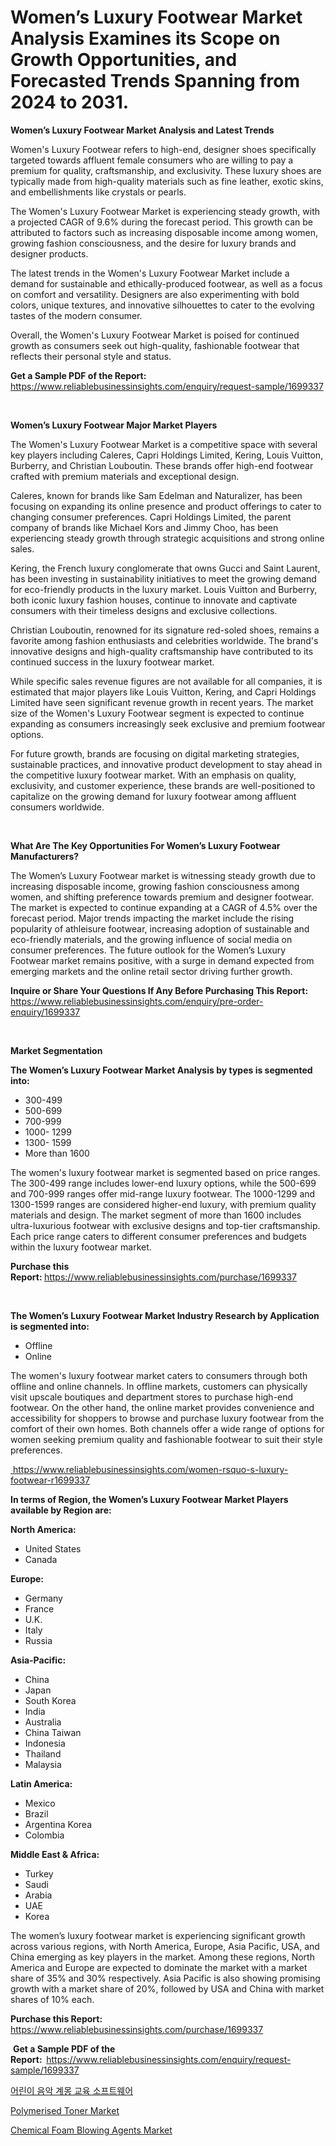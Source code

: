 <p><h1>Women’s Luxury Footwear Market Analysis Examines its Scope on Growth Opportunities, and Forecasted Trends Spanning from 2024 to 2031.</h1></p><p><strong>Women’s Luxury Footwear Market Analysis and Latest Trends</strong></p>
<p><p>Women's Luxury Footwear refers to high-end, designer shoes specifically targeted towards affluent female consumers who are willing to pay a premium for quality, craftsmanship, and exclusivity. These luxury shoes are typically made from high-quality materials such as fine leather, exotic skins, and embellishments like crystals or pearls.</p><p>The Women's Luxury Footwear Market is experiencing steady growth, with a projected CAGR of 9.6% during the forecast period. This growth can be attributed to factors such as increasing disposable income among women, growing fashion consciousness, and the desire for luxury brands and designer products.</p><p>The latest trends in the Women's Luxury Footwear Market include a demand for sustainable and ethically-produced footwear, as well as a focus on comfort and versatility. Designers are also experimenting with bold colors, unique textures, and innovative silhouettes to cater to the evolving tastes of the modern consumer.</p><p>Overall, the Women's Luxury Footwear Market is poised for continued growth as consumers seek out high-quality, fashionable footwear that reflects their personal style and status.</p></p>
<p><strong>Get a Sample PDF of the Report:&nbsp;</strong> <a href="https://www.reliablebusinessinsights.com/enquiry/request-sample/1699337">https://www.reliablebusinessinsights.com/enquiry/request-sample/1699337</a></p>
<p>&nbsp;</p>
<p><strong>Women’s Luxury Footwear Major Market Players</strong></p>
<p><p>The Women's Luxury Footwear Market is a competitive space with several key players including Caleres, Capri Holdings Limited, Kering, Louis Vuitton, Burberry, and Christian Louboutin. These brands offer high-end footwear crafted with premium materials and exceptional design.</p><p>Caleres, known for brands like Sam Edelman and Naturalizer, has been focusing on expanding its online presence and product offerings to cater to changing consumer preferences. Capri Holdings Limited, the parent company of brands like Michael Kors and Jimmy Choo, has been experiencing steady growth through strategic acquisitions and strong online sales.</p><p>Kering, the French luxury conglomerate that owns Gucci and Saint Laurent, has been investing in sustainability initiatives to meet the growing demand for eco-friendly products in the luxury market. Louis Vuitton and Burberry, both iconic luxury fashion houses, continue to innovate and captivate consumers with their timeless designs and exclusive collections.</p><p>Christian Louboutin, renowned for its signature red-soled shoes, remains a favorite among fashion enthusiasts and celebrities worldwide. The brand's innovative designs and high-quality craftsmanship have contributed to its continued success in the luxury footwear market.</p><p>While specific sales revenue figures are not available for all companies, it is estimated that major players like Louis Vuitton, Kering, and Capri Holdings Limited have seen significant revenue growth in recent years. The market size of the Women's Luxury Footwear segment is expected to continue expanding as consumers increasingly seek exclusive and premium footwear options.</p><p>For future growth, brands are focusing on digital marketing strategies, sustainable practices, and innovative product development to stay ahead in the competitive luxury footwear market. With an emphasis on quality, exclusivity, and customer experience, these brands are well-positioned to capitalize on the growing demand for luxury footwear among affluent consumers worldwide.</p></p>
<p>&nbsp;</p>
<p><strong>What Are The Key Opportunities For Women’s Luxury Footwear Manufacturers?</strong></p>
<p><p>The Women’s Luxury Footwear market is witnessing steady growth due to increasing disposable income, growing fashion consciousness among women, and shifting preference towards premium and designer footwear. The market is expected to continue expanding at a CAGR of 4.5% over the forecast period. Major trends impacting the market include the rising popularity of athleisure footwear, increasing adoption of sustainable and eco-friendly materials, and the growing influence of social media on consumer preferences. The future outlook for the Women’s Luxury Footwear market remains positive, with a surge in demand expected from emerging markets and the online retail sector driving further growth.</p></p>
<p><strong>Inquire or Share Your Questions If Any Before Purchasing This Report:</strong> <a href="https://www.reliablebusinessinsights.com/enquiry/pre-order-enquiry/1699337">https://www.reliablebusinessinsights.com/enquiry/pre-order-enquiry/1699337</a></p>
<p>&nbsp;</p>
<p><strong>Market Segmentation</strong></p>
<p><strong>The Women’s Luxury Footwear Market Analysis by types is segmented into:</strong></p>
<p><ul><li>300-499</li><li>500-699</li><li>700-999</li><li>1000- 1299</li><li>1300- 1599</li><li>More than 1600</li></ul></p>
<p><p>The women's luxury footwear market is segmented based on price ranges. The 300-499 range includes lower-end luxury options, while the 500-699 and 700-999 ranges offer mid-range luxury footwear. The 1000-1299 and 1300-1599 ranges are considered higher-end luxury, with premium quality materials and design. The market segment of more than 1600 includes ultra-luxurious footwear with exclusive designs and top-tier craftsmanship. Each price range caters to different consumer preferences and budgets within the luxury footwear market.</p></p>
<p><strong>Purchase this Report:&nbsp;</strong><a href="https://www.reliablebusinessinsights.com/purchase/1699337">https://www.reliablebusinessinsights.com/purchase/1699337</a></p>
<p>&nbsp;</p>
<p><strong>The Women’s Luxury Footwear Market Industry Research by Application is segmented into:</strong></p>
<p><ul><li>Offline</li><li>Online</li></ul></p>
<p><p>The women's luxury footwear market caters to consumers through both offline and online channels. In offline markets, customers can physically visit upscale boutiques and department stores to purchase high-end footwear. On the other hand, the online market provides convenience and accessibility for shoppers to browse and purchase luxury footwear from the comfort of their own homes. Both channels offer a wide range of options for women seeking premium quality and fashionable footwear to suit their style preferences.</p></p>
<p><a href="https://www.reliablebusinessinsights.com/women-rsquo-s-luxury-footwear-r1699337">&nbsp;https://www.reliablebusinessinsights.com/women-rsquo-s-luxury-footwear-r1699337</a></p>
<p><strong>In terms of Region, the Women’s Luxury Footwear Market Players available by Region are:</strong></p>
<p>
    <p> <strong> North America: </strong>
        <ul>
            <li>United States</li>
            <li>Canada</li>
        </ul>
        </p> 
    <p> <strong> Europe: </strong>
        <ul>
            <li>Germany</li>
            <li>France</li>
            <li>U.K.</li>
            <li>Italy</li>
            <li>Russia</li>
        </ul>
        </p> 
    <p> <strong> Asia-Pacific: </strong>
        <ul>
            <li>China</li>
            <li>Japan</li>
            <li>South Korea</li>
            <li>India</li>
            <li>Australia</li>
            <li>China Taiwan</li>
            <li>Indonesia</li>
            <li>Thailand</li>
            <li>Malaysia</li>
        </ul>
        </p> 
    <p> <strong> Latin America: </strong>
        <ul>
            <li>Mexico</li>
            <li>Brazil</li>
            <li>Argentina Korea</li>
            <li>Colombia</li>
        </ul>
        </p> 
    <p> <strong> Middle East & Africa: </strong>
        <ul>
            <li>Turkey</li>
            <li>Saudi</li>
            <li>Arabia</li>
            <li>UAE</li>
            <li>Korea</li>
        </ul>
    </p>
    </p>
<p><p>The women’s luxury footwear market is experiencing significant growth across various regions, with North America, Europe, Asia Pacific, USA, and China emerging as key players in the market. Among these regions, North America and Europe are expected to dominate the market with a market share of 35% and 30% respectively. Asia Pacific is also showing promising growth with a market share of 20%, followed by USA and China with market shares of 10% each.</p></p>
<p><strong>Purchase this Report: </strong><a href="https://www.reliablebusinessinsights.com/purchase/1699337">https://www.reliablebusinessinsights.com/purchase/1699337</a></p>
<p>&nbsp;<strong>Get a Sample PDF of the Report:&nbsp;&nbsp;</strong><a href="https://www.reliablebusinessinsights.com/enquiry/request-sample/1699337">https://www.reliablebusinessinsights.com/enquiry/request-sample/1699337</a></p>
<p><strong></strong></p>
<p><p><a href="https://github.com/vseigx30c9a1j/Market-Research-Report-List-2/blob/main/7064034111826.md">어린이 음악 계몽 교육 소프트웨어</a></p><p><a href="https://view.publitas.com/reportprime-1/comprehensive-analysis-of-the-global-polymerised-toner-market-growth-trends-market-forecasts-2024-2031/">Polymerised Toner Market</a></p><p><a href="https://github.com/Valeridd446677/Market-Research-Report-List-1/blob/main/chemical-foam-blowing-agents-market.md">Chemical Foam Blowing Agents Market</a></p></p>